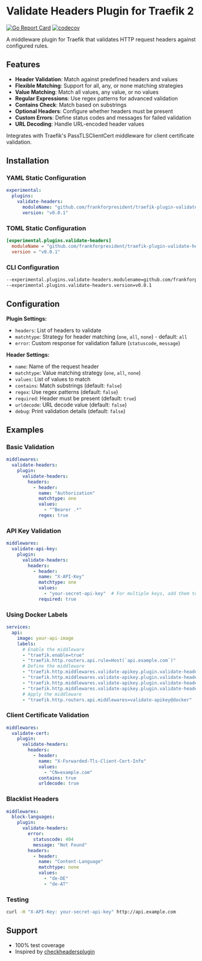# Validate Headers Plugin for Traefik 2

[![Go Report Card](https://goreportcard.com/badge/github.com/frankforpresident/traefik-plugin-validate-headers)](https://goreportcard.com/report/github.com/frankforpresident/traefik-plugin-validate-headers)
[![codecov](https://codecov.io/gh/frankforpresident/traefik-plugin-validate-headers/branch/master/graph/badge.svg)](https://codecov.io/gh/frankforpresident/traefik-plugin-validate-headers)

A middleware plugin for Traefik that validates HTTP request headers against configured rules.

## Features

- **Header Validation**: Match against predefined headers and values
- **Flexible Matching**: Support for all, any, or none matching strategies
- **Value Matching**: Match all values, any value, or no values
- **Regular Expressions**: Use regex patterns for advanced validation
- **Contains Check**: Match based on substrings
- **Optional Headers**: Configure whether headers must be present
- **Custom Errors**: Define status codes and messages for failed validation
- **URL Decoding**: Handle URL-encoded header values

Integrates with Traefik's PassTLSClientCert middleware for client certificate validation.

## Installation

### YAML Static Configuration
```yaml
experimental:
  plugins:
    validate-headers:
      moduleName: "github.com/frankforpresident/traefik-plugin-validate-headers"
      version: "v0.0.1"
```

### TOML Static Configuration
```toml
[experimental.plugins.validate-headers]
  moduleName = "github.com/frankforpresident/traefik-plugin-validate-headers"
  version = "v0.0.1"
```

### CLI Configuration
```bash
--experimental.plugins.validate-headers.modulename=github.com/frankforpresident/traefik-plugin-validate-headers
--experimental.plugins.validate-headers.version=v0.0.1
```

## Configuration

**Plugin Settings:**
- `headers`: List of headers to validate
- `matchtype`: Strategy for header matching (`one`, `all`, `none`) - default: `all`
- `error`: Custom response for validation failure (`statuscode`, `message`)

**Header Settings:**
- `name`: Name of the request header
- `matchtype`: Value matching strategy (`one`, `all`, `none`)
- `values`: List of values to match
- `contains`: Match substrings (default: `false`)
- `regex`: Use regex patterns (default: `false`)
- `required`: Header must be present (default: `true`)
- `urldecode`: URL decode value (default: `false`)
- `debug`: Print validation details (default: `false`)

## Examples

### Basic Validation
```yaml
middlewares:
  validate-headers:
    plugin:
      validate-headers:
        headers:
          - header:
            name: "Authorization"
            matchtype: one
            values:
              - "^Bearer .*"
            regex: true
```

### API Key Validation
```yaml
middlewares:
  validate-api-key:
    plugin:
      validate-headers:
        headers:
          - header:
            name: "X-API-Key"
            matchtype: one
            values:
              - "your-secret-api-key"  # For multiple keys, add them to the values array
            required: true
```

### Using Docker Labels
```yaml
services:
  api:
    image: your-api-image
    labels:
      # Enable the middleware
      - "traefik.enable=true"
      - "traefik.http.routers.api.rule=Host(`api.example.com`)"
      # Define the middleware
      - "traefik.http.middlewares.validate-apikey.plugin.validate-headers.headers[0].header.name=X-API-Key"
      - "traefik.http.middlewares.validate-apikey.plugin.validate-headers.headers[0].matchtype=one"
      - "traefik.http.middlewares.validate-apikey.plugin.validate-headers.headers[0].values[0]=your-secret-api-key"
      - "traefik.http.middlewares.validate-apikey.plugin.validate-headers.headers[0].required=true"
      # Apply the middleware
      - "traefik.http.routers.api.middlewares=validate-apikey@docker"
```

### Client Certificate Validation
```yaml
middlewares:
  validate-cert:
    plugin:
      validate-headers:
        headers:
          - header:
            name: "X-Forwarded-Tls-Client-Cert-Info"
            values:
              - "CN=example.com"
            contains: true
            urldecode: true
```

### Blacklist Headers
```yaml
middlewares:
  block-languages:
    plugin:
      validate-headers:
        error:
          statuscode: 404
          message: "Not Found"
        headers:
          - header:
            name: "Content-Language"
            matchtype: none
            values:
              - "de-DE"
              - "de-AT"
```

### Testing
```bash
curl -H "X-API-Key: your-secret-api-key" http://api.example.com
```

## Support

- 100% test coverage
- Inspired by [checkheadersplugin](https://github.com/dkijkuit/checkheadersplugin)

